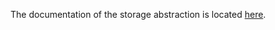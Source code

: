 The documentation of the storage abstraction is located [here](../website/docs/infrastructure/storage/index.md).
